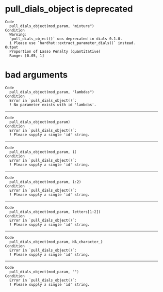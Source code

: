 # pull_dials_object is deprecated

    Code
      pull_dials_object(mod_param, "mixture")
    Condition
      Warning:
      `pull_dials_object()` was deprecated in dials 0.1.0.
      i Please use `hardhat::extract_parameter_dials()` instead.
    Output
      Proportion of Lasso Penalty (quantitative)
      Range: [0.05, 1]

# bad arguments

    Code
      pull_dials_object(mod_param, "lambdas")
    Condition
      Error in `pull_dials_object()`:
      ! No parameter exists with id 'lambdas'.

---

    Code
      pull_dials_object(mod_param)
    Condition
      Error in `pull_dials_object()`:
      ! Please supply a single 'id' string.

---

    Code
      pull_dials_object(mod_param, 1)
    Condition
      Error in `pull_dials_object()`:
      ! Please supply a single 'id' string.

---

    Code
      pull_dials_object(mod_param, 1:2)
    Condition
      Error in `pull_dials_object()`:
      ! Please supply a single 'id' string.

---

    Code
      pull_dials_object(mod_param, letters[1:2])
    Condition
      Error in `pull_dials_object()`:
      ! Please supply a single 'id' string.

---

    Code
      pull_dials_object(mod_param, NA_character_)
    Condition
      Error in `pull_dials_object()`:
      ! Please supply a single 'id' string.

---

    Code
      pull_dials_object(mod_param, "")
    Condition
      Error in `pull_dials_object()`:
      ! Please supply a single 'id' string.

